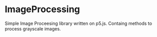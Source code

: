 # ImageProcessing

Simple Image Proceesing library written on p5.js. Containg methods to process grayscale images.
